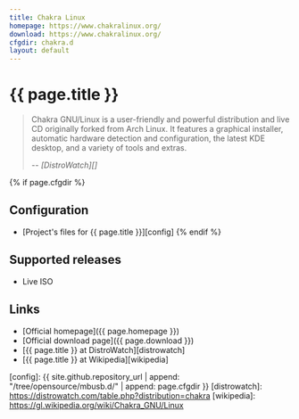 ```yaml
---
title: Chakra Linux
homepage: https://www.chakralinux.org/
download: https://www.chakralinux.org/
cfgdir: chakra.d
layout: default
---
```


# {{ page.title }}

> Chakra GNU/Linux is a user-friendly and powerful distribution and live CD
> originally forked from Arch Linux. It features a graphical installer,
> automatic hardware detection and configuration, the latest KDE desktop, and a
> variety of tools and extras.
>
> -- <cite markdown="1">[DistroWatch][]</cite>


{% if page.cfgdir %}
## Configuration

- [Project's files for {{ page.title }}][config]
{% endif %}


## Supported releases

- Live ISO

## Links

- [Official homepage]({{ page.homepage }})
- [Official download page]({{ page.download }})
- [{{ page.title }} at DistroWatch][distrowatch]
- [{{ page.title }} at Wikipedia][wikipedia]


[config]: {{ site.github.repository_url | append: "/tree/opensource/mbusb.d/" | append: page.cfgdir }}
[distrowatch]: https://distrowatch.com/table.php?distribution=chakra
[wikipedia]: https://gl.wikipedia.org/wiki/Chakra_GNU/Linux
